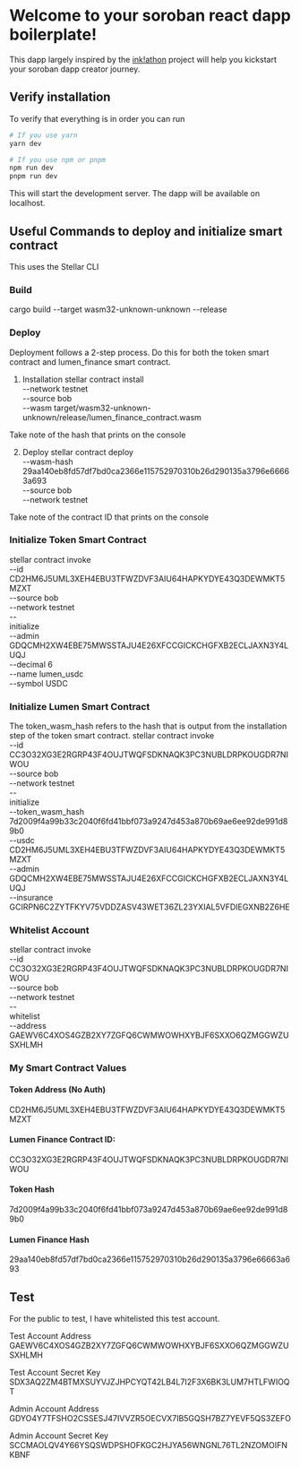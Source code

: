 # Welcome to your soroban react dapp boilerplate!

This dapp largely inspired by the [ink!athon](https://github.com/scio-labs/inkathon) project will help you kickstart your soroban dapp creator journey.

## Verify installation

To verify that everything is in order you can run

```bash
# If you use yarn
yarn dev

# If you use npm or pnpm
npm run dev
pnpm run dev
```

This will start the development server. The dapp will be available on localhost. 

## Useful Commands to deploy and initialize smart contract
This uses the Stellar CLI

### Build
cargo build --target wasm32-unknown-unknown --release

### Deploy
Deployment follows a 2-step process. Do this for both the token smart contract and lumen_finance smart contract.

1) Installation
stellar contract install \
  --network testnet \
  --source bob \
  --wasm target/wasm32-unknown-unknown/release/lumen_finance_contract.wasm

Take note of the hash that prints on the console

2) Deploy
stellar contract deploy \
  --wasm-hash 29aa140eb8fd57df7bd0ca2366e115752970310b26d290135a3796e66663a693 \
  --source bob \
  --network testnet

Take note of the contract ID that prints on the console

### Initialize Token Smart Contract
stellar contract invoke \
  --id CD2HM6J5UML3XEH4EBU3TFWZDVF3AIU64HAPKYDYE43Q3DEWMKT5MZXT \
  --source bob \
  --network testnet \
  -- \
  initialize \
  --admin GDQCMH2XW4EBE75MWSSTAJU4E26XFCCGICKCHGFXB2ECLJAXN3Y4LUQJ \
  --decimal 6 \
  --name lumen_usdc \
  --symbol USDC

### Initialize Lumen Smart Contract
The token_wasm_hash refers to the hash that is output from the installation step of the token smart contract.
stellar contract invoke \
  --id CC3O32XG3E2RGRP43F4OUJTWQFSDKNAQK3PC3NUBLDRPKOUGDR7NIWOU \
  --source bob \
  --network testnet \
  -- \
  initialize \
  --token_wasm_hash 7d2009f4a99b33c2040f6fd41bbf073a9247d453a870b69ae6ee92de991d89b0 \
  --usdc CD2HM6J5UML3XEH4EBU3TFWZDVF3AIU64HAPKYDYE43Q3DEWMKT5MZXT \
  --admin GDQCMH2XW4EBE75MWSSTAJU4E26XFCCGICKCHGFXB2ECLJAXN3Y4LUQJ \
  --insurance GCIRPN6C2ZYTFKYV75VDDZASV43WET36ZL23YXIAL5VFDIEGXNB2Z6HE

### Whitelist Account
stellar contract invoke \
  --id CC3O32XG3E2RGRP43F4OUJTWQFSDKNAQK3PC3NUBLDRPKOUGDR7NIWOU \
  --source bob \
  --network testnet \
  -- \
  whitelist \
  --address GAEWV6C4XOS4GZB2XY7ZGFQ6CWMWOWHXYBJF6SXXO6QZMGGWZUSXHLMH

### My Smart Contract Values
#### Token Address (No Auth)
CD2HM6J5UML3XEH4EBU3TFWZDVF3AIU64HAPKYDYE43Q3DEWMKT5MZXT
#### Lumen Finance Contract ID:
CC3O32XG3E2RGRP43F4OUJTWQFSDKNAQK3PC3NUBLDRPKOUGDR7NIWOU
#### Token Hash
7d2009f4a99b33c2040f6fd41bbf073a9247d453a870b69ae6ee92de991d89b0
#### Lumen Finance Hash
29aa140eb8fd57df7bd0ca2366e115752970310b26d290135a3796e66663a693


## Test
For the public to test, I have whitelisted this test account.

Test Account Address
GAEWV6C4XOS4GZB2XY7ZGFQ6CWMWOWHXYBJF6SXXO6QZMGGWZUSXHLMH

Test Account Secret Key
SDX3AQ2ZM4BTMXSUYVJZJHPCYQT42LB4L7I2F3X6BK3LUM7HTLFWIOQT

Admin Account Address
GDYO4Y7TFSHO2CSSESJ47IVVZR5OECVX7IB5GQSH7BZ7YEVF5QS3ZEFO

Admin Account Secret Key
SCCMAOLQV4Y66YSQSWDPSHOFKGC2HJYA56WNGNL76TL2NZOMOIFNKBNF